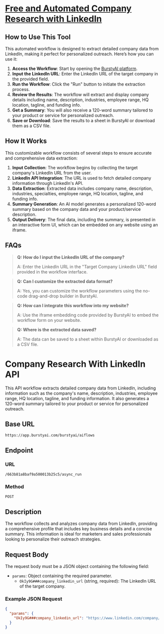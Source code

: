 # [Free and Automated Company Research with LinkedIn](https://burstyai.com)

## How to Use This Tool

This automated workflow is designed to extract detailed company data from LinkedIn, making it perfect for personalized outreach. Here’s how you can use it:

1. **Access the Workflow**: Start by opening the [BurstyAI platform](https://app.burstyai.com).
2. **Input the LinkedIn URL**: Enter the LinkedIn URL of the target company in the provided field.
3. **Run the Workflow**: Click the "Run" button to initiate the extraction process.
4. **Review the Results**: The workflow will extract and display company details including name, description, industries, employee range, HQ location, tagline, and funding info.
5. **Get a Summary**: You will also receive a 120-word summary tailored to your product or service for personalized outreach.
6. **Save or Download**: Save the results to a sheet in BurstyAI or download them as a CSV file.

## How It Works

This customizable workflow consists of several steps to ensure accurate and comprehensive data extraction:

1. **Input Collection**: The workflow begins by collecting the target company's LinkedIn URL from the user.
2. **LinkedIn API Integration**: The URL is used to fetch detailed company information through LinkedIn's API.
3. **Data Extraction**: Extracted data includes company name, description, industries, specialties, employee range, HQ location, tagline, and funding info.
4. **Summary Generation**: An AI model generates a personalized 120-word summary based on the company data and your product/service description.
5. **Output Delivery**: The final data, including the summary, is presented in an interactive form UI, which can be embedded on any website using an iframe.

## FAQs

> **Q: How do I input the LinkedIn URL of the company?**
> 
> A: Enter the LinkedIn URL in the "Target Company LinkedIn URL" field provided in the workflow interface.

> **Q: Can I customize the extracted data format?**
> 
> A: Yes, you can customize the workflow parameters using the no-code drag-and-drop builder in BurstyAI.

> **Q: How can I integrate this workflow into my website?**
> 
> A: Use the iframe embedding code provided by BurstyAI to embed the workflow form on your website.

> **Q: Where is the extracted data saved?**
> 
> A: The data can be saved to a sheet within BurstyAI or downloaded as a CSV file.

# Company Research With LinkedIn API

This API workflow extracts detailed company data from LinkedIn, including information such as the company's name, description, industries, employee range, HQ location, tagline, and funding information. It also generates a 120-word summary tailored to your product or service for personalized outreach.

## Base URL

`https://app.burstyai.com/burstyai/aiflows`

## Endpoint

### URL
`/663b81a8baf9a500013b25c5/async_run`

### Method
`POST`

## Description

The workflow collects and analyzes company data from LinkedIn, providing a comprehensive profile that includes key business details and a concise summary. This information is ideal for marketers and sales professionals looking to personalize their outreach strategies.

## Request Body

The request body must be a JSON object containing the following field:

- `params`: Object containing the required parameter.
  - `OkIy9G###company_linkedin_url` (string, required): The LinkedIn URL of the target company.

### Example JSON Request

```json
{
  "params": {
    "OkIy9G###company_linkedin_url": "https://www.linkedin.com/company/example"
  }
}
